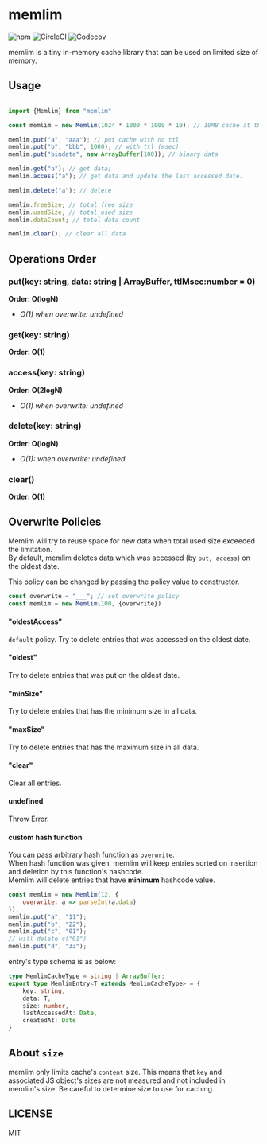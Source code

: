 # memlim
![npm](https://img.shields.io/npm/v/memlim.svg?style=flat-square)
![CircleCI](https://img.shields.io/circleci/project/github/keroxp/memlim.svg?style=flat-square)
![Codecov](https://img.shields.io/codecov/c/github/keroxp/memlim.svg?style=flat-square)

memlim is a tiny in-memory cache library that can be used on limited size of memory.  

## Usage

```js

import {Memlim} from "memlim"

const memlim = new Memlim(1024 * 1000 * 1000 * 10); // 10MB cache at the most

memlim.put("a", "aaa"); // put cache with no ttl
memlim.put("b", "bbb", 1000); // with ttl (msec)
memlim.put("bindata", new ArrayBuffer(100)); // binary data

memlim.get("a"); // get data;
memlim.access("a"); // get data and update the last accessed date.

memlim.delete("a"); // delete

memlim.freeSize; // total free size
memlim.usedSize; // total used size 
memlim.dataCount; // total data count

memlim.clear(); // clear all data
```

## Operations Order

### put(key: string, data: string | ArrayBuffer, ttlMsec:number = 0) 

**Order: O(logN)** 
- *O(1) when overwrite: undefined*  

### get(key: string)
**Order: O(1)**  

### access(key: string)
**Order: O(2logN)**
- *O(1) when overwrite: undefined*    

### delete(key: string)
**Order: O(logN)**
- *O(1): when overwrite: undefined*  

### clear()
**Order: O(1)**


## Overwrite Policies

Memlim will try to reuse space for new data when total used size exceeded the limitation.  
By default, memlim deletes data which was accessed (by `put, access`) on the oldest date.  

This policy can be changed by passing the policy value to constructor.

```js
const overwrite = "___"; // set overwrite policy
const memlim = new Memlim(100, {overwrite})
```

#### "oldestAccess"

`default` policy. Try to delete entries that was accessed on the oldest date.

#### "oldest"

Try to delete entries that was put on the oldest date. 

#### "minSize"

Try to delete entries that has the minimum size in all data.

#### "maxSize"

Try to delete entries that has the maximum size in all data.

#### "clear"

Clear all entries.

#### undefined

Throw Error.

#### custom hash function

You can pass arbitrary hash function as `overwrite`.  
When hash function was given, memlim will keep entries sorted on insertion and deletion by this function's hashcode.  
Memlim will delete entries that have **minimum** hashcode value.

```js
const memlim = new Memlim(12, {
    overwrite: a => parseInt(a.data)
});
memlim.put("a", "11");
memlim.put("b", "22");
memlim.put("c", "01");
// will delete c("01")
memlim.put("d", "33");

```
entry's type schema is as below:
```typescript
type MemlimCacheType = string | ArrayBuffer;
export type MemlimEntry<T extends MemlimCacheType> = {
    key: string,
    data: T,
    size: number,
    lastAccessedAt: Date,
    createdAt: Date
}
```

## About `size`

memlim only limits cache's `content` size.  This means that `key` and associated JS object's sizes are not measured and not included in memlim's size. Be careful to determine size to use for caching.   

## LICENSE

MIT